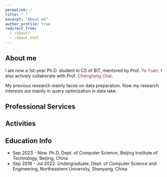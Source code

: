```yaml
---
permalink: /
title: " "
excerpt: "About me"
author_profile: true
redirect_from: 
  - /about/
  - /about.html
---
```


## About me

I am now a 1st-year Ph.D. student in CS of BIT, mentored by Prof. <span style="color:rgb(154, 53, 78);">Ye Yuan</span>. I also actively collaborate with Prof. <span style="color:rgb(154, 53, 78);">Chengliang Chai</span>. 

My previous research mainly faces on data preparation. Now my research interests are mainly in query optimization in data lake.


## Professional Services


## Activities


## Education Info 

* Sep 2023 - Now. Ph.D, Dept. of Computer Science, Beijing Institute of Technology, Beijing, China
* Sep 2018 - Jul 2022. Undergraduate, Dept. of Computer Science and Engineering, Northeastern University, Shenyang, China
